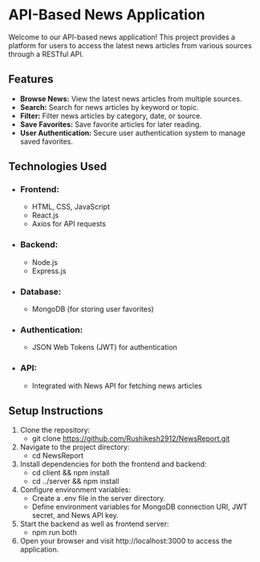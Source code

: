 # API-Based News Application
Welcome to our API-based news application! This project provides a platform for users to access the latest news articles from various sources through a RESTful API.
## Features
   * **Browse News:** View the latest news articles from multiple sources.
   * **Search:** Search for news articles by keyword or topic.
   * **Filter:** Filter news articles by category, date, or source.
   * **Save Favorites:** Save favorite articles for later reading.
   * **User Authentication:** Secure user authentication system to manage saved favorites.
## Technologies Used
   * ### Frontend:
     * HTML, CSS, JavaScript
     * React.js
     * Axios for API requests
  * ### Backend:
    * Node.js
    * Express.js
  * ### Database:
      * MongoDB (for storing user favorites)
  * ### Authentication:
      * JSON Web Tokens (JWT) for authentication
  * ### API:
      * Integrated with News API for fetching news articles
   
  ## Setup Instructions
  1. Clone the repository:
     * git clone https://github.com/Rushikesh2912/NewsReport.git
  2. Navigate to the project directory:
      * cd NewsReport
  3. Install dependencies for both the frontend and backend:
      * cd client && npm install
      * cd ../server && npm install
  4. Configure environment variables:
      * Create a .env file in the server directory.
      * Define environment variables for MongoDB connection URI, JWT secret, and News API key.
  5. Start the backend as well as frontend server:
      * npm run both
  6. Open your browser and visit http://localhost:3000 to access the application.
